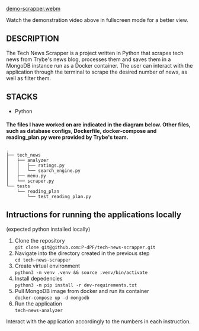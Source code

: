[demo-scrapper.webm](https://user-images.githubusercontent.com/99831790/222552514-15f4a605-c88c-43bf-94fd-b9f5d54894f5.webm)  

Watch the demonstration video above in fullscreen mode for a better view.

## DESCRIPTION

The Tech News Scrapper is a project written in Python that scrapes tech news from Trybe's news blog, processes them and saves them in a MongoDB instance run as a Docker container. The user can interact with the application through the terminal to scrape the desired number of news, as well as filter them.

## STACKS

-   Python

#### The files I have worked on are indicated in the diagram below. Other files, such as database configs, Dockerfile, docker-compose and reading_plan.py were provided by Trybe's team.

```
.
├── tech_news
│   ├── analyzer
│   │   ├── ratings.py
│   │   └── search_engine.py
│   ├── menu.py
│   └── scraper.py
└── tests
    └── reading_plan
        └── test_reading_plan.py
```

## Intructions for running the applications locally

(expected python installed locally)

1. Clone the repository  
   `git clone git@github.com:P-dPF/tech-news-scrapper.git`
2. Navigate into the directory created in the previous step  
   `cd tech-news-scrapper`
3. Create virtual environment  
   `python3 -m venv .venv && source .venv/bin/activate`
4. Install depedencies  
   `python3 -m pip install -r dev-requirements.txt`
5. Pull MongoDB image from docker and run its container  
   `docker-compose up -d mongodb`
6. Run the application  
   `tech-news-analyzer`

Interact with the application accordingly to the numbers in each instruction.
